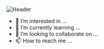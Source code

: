 ![Header](./github-header-image(1).png)
- 👀 I’m interested in ...
- 🌱 I’m currently learning ...
- 💞️ I’m looking to collaborate on ...
- 📫 How to reach me ...

<!---
4ozyCoder/4ozyCoder is a ✨ special ✨ repository because its `README.md` (this file) appears on your GitHub profile.
You can click the Preview link to take a look at your changes.
--->

